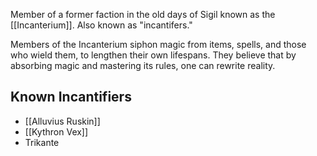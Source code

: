 Member of a former faction in the old days of Sigil known as the [[Incanterium]]. Also known as "incantifers."

Members of the Incanterium siphon magic from items, spells, and those who wield them, to lengthen their own lifespans. They believe that by absorbing magic and mastering its rules, one can rewrite reality.

## Known Incantifiers
- [[Alluvius Ruskin]]
- [[Kythron Vex]]
- Trikante